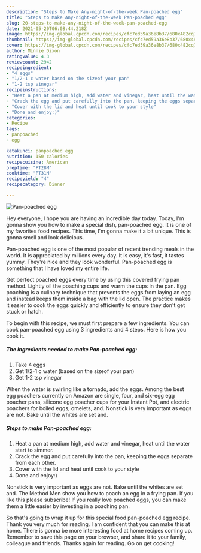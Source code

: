 ```yaml
---
description: "Steps to Make Any-night-of-the-week Pan-poached egg"
title: "Steps to Make Any-night-of-the-week Pan-poached egg"
slug: 20-steps-to-make-any-night-of-the-week-pan-poached-egg
date: 2021-05-20T06:08:44.218Z
image: https://img-global.cpcdn.com/recipes/cfc7ed59a36e8b37/680x482cq70/pan-poached-egg-recipe-main-photo.jpg
thumbnail: https://img-global.cpcdn.com/recipes/cfc7ed59a36e8b37/680x482cq70/pan-poached-egg-recipe-main-photo.jpg
cover: https://img-global.cpcdn.com/recipes/cfc7ed59a36e8b37/680x482cq70/pan-poached-egg-recipe-main-photo.jpg
author: Minnie Dixon
ratingvalue: 4.3
reviewcount: 2942
recipeingredient:
- "4 eggs"
- "1/2-1 c water based on the sizeof your pan"
- "1-2 tsp vinegar"
recipeinstructions:
- "Heat a pan at medium high, add water and vinegar, heat until the water start to simmer."
- "Crack the egg and put carefully into the pan, keeping the eggs separate from each other."
- "Cover with the lid and heat until cook to your style"
- "Done and enjoy:)"
categories:
- Recipe
tags:
- panpoached
- egg

katakunci: panpoached egg 
nutrition: 150 calories
recipecuisine: American
preptime: "PT28M"
cooktime: "PT31M"
recipeyield: "4"
recipecategory: Dinner

---
```



![Pan-poached egg](https://img-global.cpcdn.com/recipes/cfc7ed59a36e8b37/680x482cq70/pan-poached-egg-recipe-main-photo.jpg)

Hey everyone, I hope you are having an incredible day today. Today, I'm gonna show you how to make a special dish, pan-poached egg. It is one of my favorites food recipes. This time, I'm gonna make it a bit unique. This is gonna smell and look delicious.

Pan-poached egg is one of the most popular of recent trending meals in the world. It is appreciated by millions every day. It is easy, it's fast, it tastes yummy. They're nice and they look wonderful. Pan-poached egg is something that I have loved my entire life.

Get perfect poached eggs every time by using this covered frying pan method. Lightly oil the poaching cups and warm the cups in the pan. Egg poaching is a culinary technique that prevents the eggs from laying an egg and instead keeps them inside a bag with the lid open. The practice makes it easier to cook the eggs quickly and efficiently to ensure they don&#39;t get stuck or hatch.


To begin with this recipe, we must first prepare a few ingredients. You can cook pan-poached egg using 3 ingredients and 4 steps. Here is how you cook it.

<!--inarticleads1-->

##### The ingredients needed to make Pan-poached egg:

1. Take 4 eggs
1. Get 1/2-1 c water (based on the sizeof your pan)
1. Get 1-2 tsp vinegar


When the water is swirling like a tornado, add the eggs. Among the best egg poachers currently on Amazon are single, four, and six-egg egg poacher pans, silicone egg poacher cups for your Instant Pot, and electric poachers for boiled eggs, omelets, and. Nonstick is very important as eggs are not. Bake until the whites are set and. 

<!--inarticleads2-->

##### Steps to make Pan-poached egg:

1. Heat a pan at medium high, add water and vinegar, heat until the water start to simmer.
1. Crack the egg and put carefully into the pan, keeping the eggs separate from each other.
1. Cover with the lid and heat until cook to your style
1. Done and enjoy:)


Nonstick is very important as eggs are not. Bake until the whites are set and. The Method Men show you how to poach an egg in a frying pan. If you like this please subscribe! If you really love poached eggs, you can make them a little easier by investing in a poaching pan. 

So that's going to wrap it up for this special food pan-poached egg recipe. Thank you very much for reading. I am confident that you can make this at home. There is gonna be more interesting food at home recipes coming up. Remember to save this page on your browser, and share it to your family, colleague and friends. Thanks again for reading. Go on get cooking!

